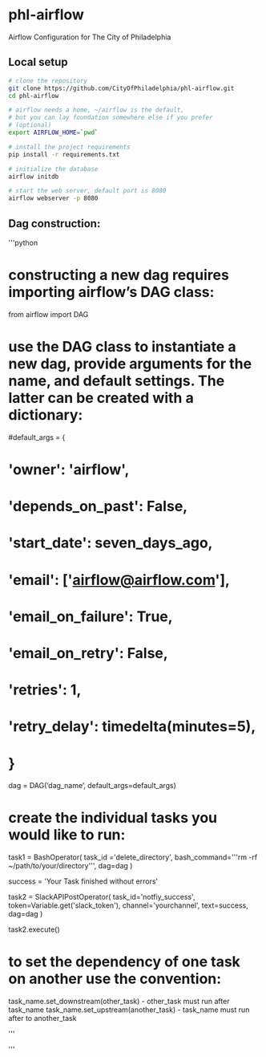 # phl-airflow

Airflow Configuration for The City of Philadelphia

## Local setup

```bash
# clone the repository
git clone https://github.com/CityOfPhiladelphia/phl-airflow.git
cd phl-airflow

# airflow needs a home, ~/airflow is the default,
# but you can lay foundation somewhere else if you prefer
# (optional)
export AIRFLOW_HOME=`pwd`

# install the project requirements
pip install -r requirements.txt

# initialize the database
airflow initdb

# start the web server, default port is 8080
airflow webserver -p 8080
```

## Dag construction:

'''python

# constructing a new dag requires importing airflow’s DAG class:
from airflow import DAG

# use the DAG class to instantiate a new dag, provide arguments for the name, and default settings. The latter can be created with a dictionary:
#default_args = {
#    'owner': 'airflow',
#    'depends_on_past': False,
#    'start_date': seven_days_ago,
#    'email': ['airflow@airflow.com'],
#    'email_on_failure': True,
#    'email_on_retry': False,
#    'retries': 1,
#    'retry_delay': timedelta(minutes=5),
# }

dag = DAG(‘dag_name’, default_args=default_args)

# create the individual tasks you would like to run:

task1 =  BashOperator(
          task_id ='delete_directory',
          bash_command='''rm -rf ~/path/to/your/directory''',
          dag=dag
        )

success = 'Your Task finished without errors'

task2 = SlackAPIPostOperator(
   task_id='notfiy_success',
   token=Variable.get('slack_token'),
   channel='yourchannel',
   text=success,
   dag=dag
)

task2.execute()

# to set the dependency of one task on another use the convention:

task_name.set_downstream(other_task) - other_task must run after task_name
task_name.set_upstream(another_task) - task_name must run after to another_task

'''






'''
